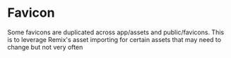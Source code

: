 # Favicon

Some favicons are duplicated across app/assets and public/favicons. This is to
leverage Remix's asset importing for certain assets that may need to change but
not very often
